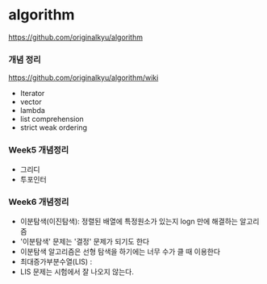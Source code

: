 # algorithm
https://github.com/originalkyu/algorithm

### 개념 정리
https://github.com/originalkyu/algorithm/wiki
* Iterator
* vector
* lambda
* list comprehension
* strict weak ordering


### Week5 개념정리
* 그리디
* 투포인터


### Week6 개념정리
* 이분탐색(이진탐색): 정렬된 배열에 특정원소가 있는지 logn 만에 해결하는 알고리즘
* '이분탐색' 문제는 '결정' 문제가 되기도 한다
* 이분탐색 알고리즘은 선형 탐색을 하기에는 너무 수가 클 때 이용한다
* 최대증가부분수열(LIS) : 
* LIS 문제는 시험에서 잘 나오지 않는다.
